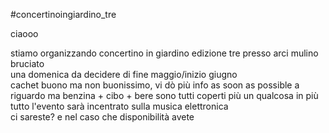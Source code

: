 #concertinoingiardino_tre

ciaooo  

stiamo organizzando concertino in giardino edizione tre presso arci mulino bruciato  
una domenica da decidere di fine maggio/inizio giugno  
cachet buono ma non buonissimo, vi dò più info as soon as possible a riguardo ma benzina + cibo + bere sono tutti coperti più un qualcosa in più  
tutto l'evento sarà incentrato sulla musica elettronica  
ci sareste? e nel caso che disponibilità avete